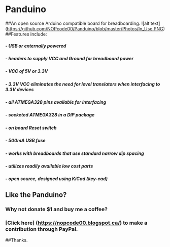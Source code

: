# Panduino
##An open source Arduino compatible board for breadboarding.
![alt text] (https://github.com/NOPcode00/Panduino/blob/master/Photos/In_Use.PNG)
##Features include:
#####  - USB or externally powered
#####  - headers to supply VCC and Ground for breadboard power	
#####  - VCC of 5V or 3.3V 
#####  - 3.3V VCC eliminates the need for level translators when interfacing to 3.3V devices
#####  - all ATMEGA328 pins available for interfacing
#####  - socketed ATMEGA328 in a DIP package
#####  - on board Reset switch
#####  - 500mA USB fuse
#####  - works with breadboards that use standard narrow dip spacing
#####  - utilizes readily available low cost parts
#####  - open source, designed using KiCad (key-cad)
##
## Like the Panduino?
### Why not donate $1 and buy me a coffee?
### [Click here] (https://nopcode00.blogspot.ca/) to make a contribution through PayPal. 
##Thanks. 
